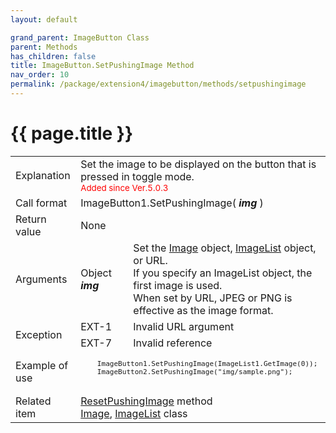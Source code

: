```yaml
---
layout: default

grand_parent: ImageButton Class
parent: Methods
has_children: false
title: ImageButton.SetPushingImage Method
nav_order: 10
permalink: /package/extension4/imagebutton/methods/setpushingimage
---
```

# {{ page.title }}

<table>
  <tr>
    <td>Explanation</td>
    <td colspan="2">Set the image to be displayed on the button that is pressed in toggle mode.<br><small><span style="color:red">Added since Ver.5.0.3</span></small></td>
  </tr>
  <tr>
    <td>Call format</td>
    <td colspan="2">ImageButton1.SetPushingImage( <b><i>img</i></b> )</td>
  </tr>
  <tr>
    <td>Return value</td>
    <td colspan="2">None</td>
  </tr>  
  <tr>
    <td>Arguments</td>
    <td>Object <b><i>img</i></b></td>
    <td>Set the <a href="/package/extension4/image">Image</a> object, <a href="/package/extension4/imagelist">ImageList</a> object, or URL. <br> If you specify an ImageList object, the first image is used. <br> When set by URL, JPEG or PNG is effective as the image format.</td>
  </tr>
  <tr>
    <td rowspan="2">Exception</td>
    <td>EXT-1</td>
    <td>Invalid URL argument</td>
  </tr>
  <tr>
    <td>EXT-7</td>
    <td>Invalid reference</td>
  </tr>
  <tr>
    <td>Example of use</td>
    <td colspan="2"><code><pre>
    ImageButton1.SetPushingImage(ImageList1.GetImage(0));
    ImageButton2.SetPushingImage("img/sample.png");
    </pre></code></td>
  </tr>
  <tr>
    <td>Related item</td>
    <td colspan="2"><a href="/package/extension4/imagebutton/methods/resetpushingimage">ResetPushingImage</a> method<br><a href="/package/extension4/image">Image</a>, <a href="/package/extension4/imagelist">ImageList</a> class</td>
  </tr>
</table>